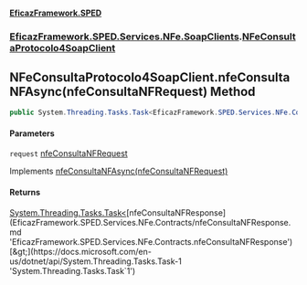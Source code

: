 #### [EficazFramework.SPED](EficazFrameworkSPED.md 'EficazFramework SPED')
### [EficazFramework.SPED.Services.NFe.SoapClients](EficazFramework.SPED.Services.NFe.SoapClients.md 'EficazFramework.SPED.Services.NFe.SoapClients').[NFeConsultaProtocolo4SoapClient](EficazFramework.SPED.Services.NFe.SoapClients/NFeConsultaProtocolo4SoapClient.md 'EficazFramework.SPED.Services.NFe.SoapClients.NFeConsultaProtocolo4SoapClient')

## NFeConsultaProtocolo4SoapClient.nfeConsultaNFAsync(nfeConsultaNFRequest) Method

```csharp
public System.Threading.Tasks.Task<EficazFramework.SPED.Services.NFe.Contracts.nfeConsultaNFResponse> nfeConsultaNFAsync(EficazFramework.SPED.Services.NFe.Contracts.nfeConsultaNFRequest request);
```
#### Parameters

<a name='EficazFramework.SPED.Services.NFe.SoapClients.NFeConsultaProtocolo4SoapClient.nfeConsultaNFAsync(EficazFramework.SPED.Services.NFe.Contracts.nfeConsultaNFRequest).request'></a>

`request` [nfeConsultaNFRequest](EficazFramework.SPED.Services.NFe.Contracts/nfeConsultaNFRequest.md 'EficazFramework.SPED.Services.NFe.Contracts.nfeConsultaNFRequest')

Implements [nfeConsultaNFAsync(nfeConsultaNFRequest)](EficazFramework.SPED.Services.NFe.Contracts/INFeConsultaProtocolo4Soap/nfeConsultaNFAsync(nfeConsultaNFRequest).md 'EficazFramework.SPED.Services.NFe.Contracts.INFeConsultaProtocolo4Soap.nfeConsultaNFAsync(EficazFramework.SPED.Services.NFe.Contracts.nfeConsultaNFRequest)')

#### Returns
[System.Threading.Tasks.Task&lt;](https://docs.microsoft.com/en-us/dotnet/api/System.Threading.Tasks.Task-1 'System.Threading.Tasks.Task`1')[nfeConsultaNFResponse](EficazFramework.SPED.Services.NFe.Contracts/nfeConsultaNFResponse.md 'EficazFramework.SPED.Services.NFe.Contracts.nfeConsultaNFResponse')[&gt;](https://docs.microsoft.com/en-us/dotnet/api/System.Threading.Tasks.Task-1 'System.Threading.Tasks.Task`1')